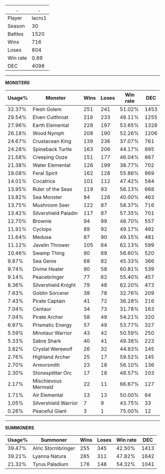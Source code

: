 .|.
|-|-
Player|lacro1
Season|30
Battles|1520
Wins|716
Loses|804
Win rate|0.89
DEC|4098

---
**MONSTERS**

Usage%|Monster|Wins|Loses|Win rate|DEC|
-|-|-|-|-|-|
32.37%|Flesh Golem|251|241|51.02%|1453|
29.54%|Elven Cutthroat|216|233|48.11%|1255|
27.96%|Earth Elemental|228|197|53.65%|1328|
26.18%|Wood Nymph|208|190|52.26%|1206|
24.67%|Crustacean King|139|236|37.07%|761|
24.28%|Spineback Turtle|163|206|44.17%|895|
21.58%|Creeping Ooze|151|177|46.04%|867|
21.38%|Water Elemental|126|199|38.77%|702|
19.08%|Feral Spirit|162|128|55.86%|969|
14.01%|Cocatrice|101|112|47.42%|584|
13.95%|Ruler of the Seas|119|93|56.13%|668|
13.82%|Sea Monster|84|126|40.00%|463|
13.75%|Mushroom Seer|122|87|58.37%|716|
13.42%|Silvershield Paladin|117|87|57.35%|701|
12.70%|Brownie|94|99|48.70%|557|
11.91%|Cyclops|89|92|49.17%|492|
11.64%|Medusa|87|90|49.15%|481|
11.12%|Javelin Thrower|105|64|62.13%|599|
10.46%|Swamp Thing|90|69|56.60%|520|
9.87%|Sea Genie|68|82|45.33%|366|
9.74%|Divine Healer|90|58|60.81%|539|
9.14%|Peacebringer|77|62|55.40%|457|
8.36%|Silvershield Knight|79|48|62.20%|473|
7.63%|Goblin Sorcerer|38|78|32.76%|209|
7.43%|Pirate Captain|41|72|36.28%|216|
7.04%|Centaur|34|73|31.78%|163|
7.04%|Pirate Archer|58|49|54.21%|320|
6.97%|Prismatic Energy|57|49|53.77%|327|
5.59%|Minotaur Warrior|43|42|50.59%|250|
5.33%|Sabre Shark|40|41|49.38%|223|
3.82%|Crystal Werewolf|26|32|44.83%|145|
2.76%|Highland Archer|25|17|59.52%|145|
2.70%|Armorsmith|23|18|56.10%|136|
2.30%|Stonesplitter Orc|17|18|48.57%|103|
2.17%|Mischievous Mermaid|22|11|66.67%|127|
1.71%|Air Elemental|13|13|50.00%|64|
1.05%|Silvershield Warrior|7|9|43.75%|33|
0.26%|Peaceful Giant|3|1|75.00%|12|

---
**SUMMONERS**

Usage%|Summoner|Wins|Loses|Win rate|DEC|
-|-|-|-|-|-|
39.47%|Alric Stormbringer|255|345|42.50%|1413|
39.21%|Lyanna Natura|285|311|47.82%|1642|
21.32%|Tyrus Paladium|176|148|54.32%|1041|
